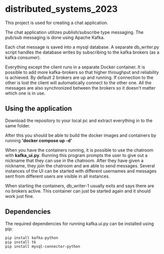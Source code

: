 # distributed_systems_2023

This project is used for creating a chat application. 

The chat application utilizes publish/subscribe type messaging. The pub/sub messaging is done using Apache Kafka.

Each chat message is saved into a mysql database. 
A separate db_writer.py script handles the database writes by subscribing to the kafka brokers (as a kafka consumer).

Everything except the client runs in a separate Docker container. It is possible to add more kafka-brokers so that higher throughput and reliability is achieved.
By default 2 brokers are up and running. If connection to the other is lost the client will automatically connect to the other one. All the messages are also synchronized between the brokers so it doesn't matter which one is in use.

## Using the application

Download the repository to your local pc and extract everything in to the same folder.

After this you should be able to build the docker images and containers by running **'docker compose up -d'**

When you have the containers running, it is possible to use the chatroom with **kafka_ui.py**. Running this program prompts the user to give out a nickname that they can use in the chatroom. After they have given a nickname, they join the chatroom and are able to send messages. Several instances of the UI can be started with different usernames and messages sent from different users are visible in all instances.

When starting the containers, db_writer-1 usually exits and says there are no brokers active. This container can just be started again and it should work just fine.

## Dependencies

The required dependencies for running kafka.ui.py can be installed using pip:
```
pip install kafka-python
pip install tk
pip install mysql-connector-python
```
